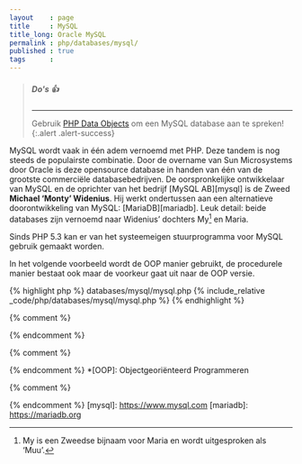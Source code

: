 ```yaml
---
layout    : page
title     : MySQL
title_long: Oracle MySQL
permalink : php/databases/mysql/
published : true
tags      :
---
```


> ##### **Do's** :thumbsup:
> ---
> Gebruik [PHP Data Objects](../pdo/) om een MySQL database aan te spreken!
{:.alert .alert-success}

MySQL wordt vaak in één adem vernoemd met PHP. Deze tandem is nog steeds de populairste combinatie. Door de overname van Sun Microsystems door Oracle is deze opensource database in handen van één van de grootste commerciële databasebedrijven. De oorspronkelijke ontwikkelaar van MySQL en de oprichter van het bedrijf [MySQL AB][mysql] is de Zweed **Michael ‘Monty’ Widenius**. Hij werkt ondertussen aan een alternatieve doorontwikkeling van MySQL: [MariaDB][mariadb]. Leuk detail: beide databases zijn vernoemd naar Widenius’ dochters My[^1] en Maria.

Sinds PHP 5.3 kan er van het systeemeigen stuurprogramma voor MySQL gebruik gemaakt worden.

In het volgende voorbeeld wordt de OOP manier gebruikt, de procedurele manier bestaat ook maar de voorkeur gaat uit naar de OOP versie.

{% highlight php %}
databases/mysql/mysql.php
{% include_relative _code/php/databases/mysql/mysql.php %}
{% endhighlight %}


{% comment %}
<!-- ⚓ Voetnoten -->
{% endcomment %}
[^1]: My is een Zweedse bijnaam voor Maria en wordt uitgesproken als ‘Muu’.

{% comment %}
<!-- ⚓ Afkortingen -->
{% endcomment %}
*[OOP]:                     Objectgeoriënteerd Programmeren

{% comment %}
<!-- ⚓ Hyperlinks -->
{% endcomment %}
[mysql]:                    https://www.mysql.com
[mariadb]:                  https://mariadb.org